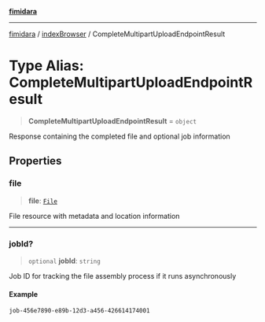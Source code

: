 [**fimidara**](../../README.md)

***

[fimidara](../../modules.md) / [indexBrowser](../README.md) / CompleteMultipartUploadEndpointResult

# Type Alias: CompleteMultipartUploadEndpointResult

> **CompleteMultipartUploadEndpointResult** = `object`

Response containing the completed file and optional job information

## Properties

### file

> **file**: [`File`](File.md)

File resource with metadata and location information

***

### jobId?

> `optional` **jobId**: `string`

Job ID for tracking the file assembly process if it runs asynchronously

#### Example

```
job-456e7890-e89b-12d3-a456-426614174001
```

